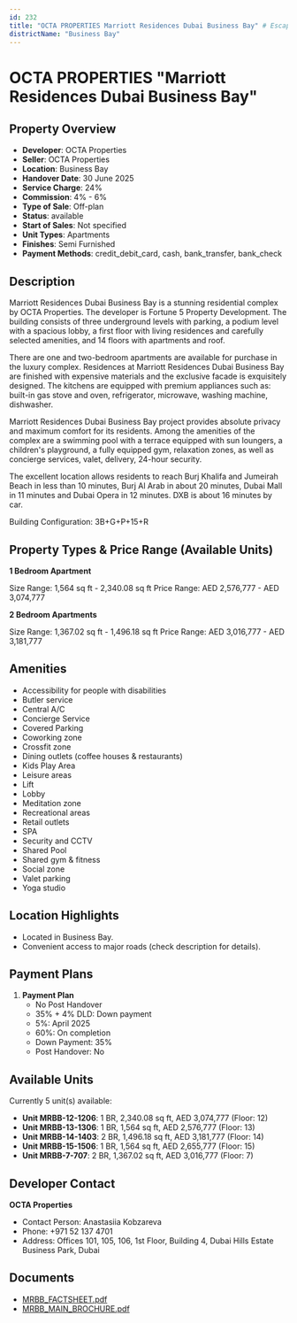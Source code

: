 ```yaml
---
id: 232
title: "OCTA PROPERTIES Marriott Residences Dubai Business Bay" # Escape quotes for YAML string
districtName: "Business Bay"
---
```


# OCTA PROPERTIES "Marriott Residences Dubai Business Bay"

## Property Overview
- **Developer**: OCTA Properties
- **Seller**: OCTA Properties
- **Location**: Business Bay
- **Handover Date**: 30 June 2025
- **Service Charge**: 24%
- **Commission**: 4% - 6%
- **Type of Sale**: Off-plan
- **Status**: available
- **Start of Sales**: Not specified
- **Unit Types**: Apartments
- **Finishes**: Semi Furnished
- **Payment Methods**: credit_debit_card, cash, bank_transfer, bank_check

## Description
Marriott Residences Dubai Business Bay is a stunning residential complex by OCTA Properties. The developer is Fortune 5 Property Development. The building consists of three underground levels with parking, a podium level with a spacious lobby, a first floor with living residences and carefully selected amenities, and 14 floors with apartments and roof.

There are one and two-bedroom apartments are available for purchase in the luxury complex. Residences at Marriott Residences Dubai Business Bay are finished with expensive materials and the exclusive facade is exquisitely designed. The kitchens are equipped with premium appliances such as: built-in gas stove and oven, refrigerator, microwave, washing machine, dishwasher.

Marriott Residences Dubai Business Bay project provides absolute privacy and maximum comfort for its residents. Among the amenities of the complex are a swimming pool with a terrace equipped with sun loungers, a children's playground, a fully equipped gym, relaxation zones, as well as concierge services, valet, delivery, 24-hour security.

The excellent location allows residents to reach Burj Khalifa and Jumeirah Beach in less than 10 minutes, Burj Al Arab in about 20 minutes, Dubai Mall in 11 minutes and Dubai Opera in 12 minutes. DXB is about 16 minutes by car.

Building Configuration: 3B+G+P+15+R

## Property Types & Price Range (Available Units)
**1 Bedroom Apartment**

Size Range: 1,564 sq ft - 2,340.08 sq ft
Price Range: AED 2,576,777 - AED 3,074,777

**2 Bedroom Apartments**

Size Range: 1,367.02 sq ft - 1,496.18 sq ft
Price Range: AED 3,016,777 - AED 3,181,777

## Amenities
- Accessibility for people with disabilities
- Butler service
- Central A/C
- Concierge Service
- Covered Parking
- Coworking zone
- Crossfit zone
- Dining outlets  (coffee houses & restaurants)
- Kids Play Area
- Leisure areas
- Lift
- Lobby
- Meditation zone
- Recreational areas
- Retail outlets
- SPA
- Security and CCTV
- Shared Pool
- Shared gym & fitness
- Social zone
- Valet parking
- Yoga studio

## Location Highlights
- Located in Business Bay.
- Convenient access to major roads (check description for details).

## Payment Plans
1. **Payment Plan**
   - No Post Handover
   - 35% + 4% DLD: Down payment
   - 5%: April 2025
   - 60%: On completion
   - Down Payment: 35%
   - Post Handover: No

## Available Units
Currently 5 unit(s) available:
- **Unit MRBB-12-1206**: 1 BR, 2,340.08 sq ft, AED 3,074,777 (Floor: 12)
- **Unit MRBB-13-1306**: 1 BR, 1,564 sq ft, AED 2,576,777 (Floor: 13)
- **Unit MRBB-14-1403**: 2 BR, 1,496.18 sq ft, AED 3,181,777 (Floor: 14)
- **Unit MRBB-15-1506**: 1 BR, 1,564 sq ft, AED 2,655,777 (Floor: 15)
- **Unit MRBB-7-707**: 2 BR, 1,367.02 sq ft, AED 3,016,777 (Floor: 7)

## Developer Contact
**OCTA Properties**
- Contact Person: Anastasiia Kobzareva
- Phone: +971 52 137 4701
- Address: Offices 101, 105, 106, 1st Floor, Building 4, Dubai Hills Estate Business Park, Dubai

## Documents
- [MRBB_FACTSHEET.pdf](https://cdn.geniemap.net/2023/06/22/3BF75GDpAWIkfu6khrTlcNxMsK4bPcVusBS6WGuz.pdf)
- [MRBB_MAIN_BROCHURE.pdf](https://cdn.geniemap.net/2023/06/22/dXq5HZgyKa7gEY7Fw3s7j9R7z1SXnMXTLUEeSFPq.pdf)
